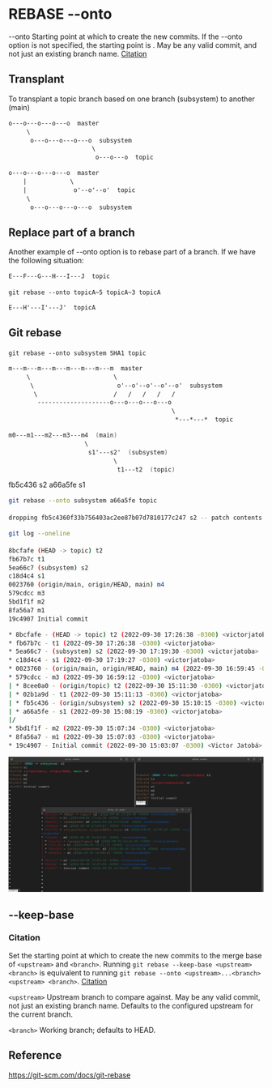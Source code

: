# REBASE --onto

--onto <newbase>
Starting point at which to create the new commits. If the --onto option is not specified, the starting point is <upstream>. May be any valid commit, and not just an existing branch name. [Citation](https://git-scm.com/docs/git-rebase#Documentation/git-rebase.txt---ontoltnewbasegt)

## Transplant

To transplant a topic branch based on one branch (subsystem) to another (main)

```fs
o---o---o---o---o  master
     \
      o---o---o---o---o  subsystem
                       \
                        o---o---o  topic
```

```fs
o---o---o---o---o  master
    |            \
    |             o'--o'--o'  topic
     \
      o---o---o---o---o  subsystem
```

## Replace part of a branch

Another example of --onto option is to rebase part of a branch. If we have the following situation:

```fs
E---F---G---H---I---J  topic
```

`git rebase --onto topicA~5 topicA~3 topicA`

```fs
E---H'---I'---J'  topicA
```

## Git rebase

`git rebase --onto subsystem SHA1 topic`

```fs
m---m---m---m---m---m---m---m  master
     \                       \
      \                       o'--o'--o'--o'--o'  subsystem
       \                     /   /   /   /   /
        --------------------o---o---o---o---o
                                             \
                                              *---*---*  topic
```

```fs
m0---m1---m2---m3---m4  (main)
                     \
                      s1'---s2'  (subsystem)
                             \
                              t1---t2  (topic)
```

fb5c436 s2
a66a5fe s1


```sh
git rebase --onto subsystem a66a5fe topic

dropping fb5c4360f33b756403ac2ee87b07d7810177c247 s2 -- patch contents already upstream
```

```sh
git log --oneline

8bcfafe (HEAD -> topic) t2
fb67b7c t1
5ea66c7 (subsystem) s2
c18d4c4 s1
0023760 (origin/main, origin/HEAD, main) m4
579cdcc m3
5bd1f1f m2
8fa56a7 m1
19c4907 Initial commit
```

```sh
* 8bcfafe - (HEAD -> topic) t2 (2022-09-30 17:26:38 -0300) <victorjatoba>
* fb67b7c - t1 (2022-09-30 17:26:38 -0300) <victorjatoba>
* 5ea66c7 - (subsystem) s2 (2022-09-30 17:19:30 -0300) <victorjatoba>
* c18d4c4 - s1 (2022-09-30 17:19:27 -0300) <victorjatoba>
* 0023760 - (origin/main, origin/HEAD, main) m4 (2022-09-30 16:59:45 -0300) <victorjatoba>
* 579cdcc - m3 (2022-09-30 16:59:12 -0300) <victorjatoba>
| * 8cee0a0 - (origin/topic) t2 (2022-09-30 15:11:30 -0300) <victorjatoba>
| * 02b1a9d - t1 (2022-09-30 15:11:13 -0300) <victorjatoba>
| * fb5c436 - (origin/subsystem) s2 (2022-09-30 15:10:15 -0300) <victorjatoba>
| * a66a5fe - s1 (2022-09-30 15:08:19 -0300) <victorjatoba>
|/  
* 5bd1f1f - m2 (2022-09-30 15:07:34 -0300) <victorjatoba>
* 8fa56a7 - m1 (2022-09-30 15:07:03 -0300) <victorjatoba>
* 19c4907 - Initial commit (2022-09-30 15:03:07 -0300) <Victor Jatobá>
```

![rebase](./rebase.png)

## --keep-base

### Citation

Set the starting point at which to create the new commits to the merge base of `<upstream>` and `<branch>`. Running `git rebase --keep-base <upstream> <branch>` is equivalent to running `git rebase --onto <upstream>...<branch> <upstream> <branch>`. [Citation](https://git-scm.com/docs/git-rebase#Documentation/git-rebase.txt---keep-base)

`<upstream>`
Upstream branch to compare against. May be any valid commit, not just an existing branch name. Defaults to the configured upstream for the current branch.

`<branch>`
Working branch; defaults to HEAD.

## Reference

https://git-scm.com/docs/git-rebase
